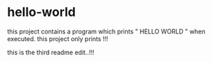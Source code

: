 # hello-world
this project contains a program which prints " HELLO WORLD " when executed.
this project only prints !!!

this is the third readme edit..!!!
